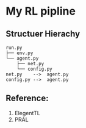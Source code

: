 # My RL pipline

## Structuer Hierachy
    run.py
    ├── env.py
    └── agent.py
        ├── net.py
        └── config.py
    net.py    -->  agent.py
    config.py -->  agent.py

## Reference:
1. ElegentTL
2. PRAL